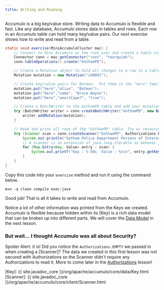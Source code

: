 ```yaml
---
title: Writing and Reading
---
```

Accumulo is a big key/value store.  Writing data to Accumulo is flexible and fast.  Like any database, Accumulo stores
data in tables and rows.  Each row in an Accumulo table can hold many key/value pairs. Our next exercise shows how to
write and read from a table.

```java
static void exercise(MiniAccumuloCluster mac) {
    // Connect to Mini Accumulo as the root user and create a table called "GothamPD".
    Connector conn = mac.getConnector("root", "tourguide");
    conn.tableOperations().create("GothamPD");

    // Create a Mutation object to hold all changes to a row in a table.  Each row has a unique row ID.
    Mutation mutation = new Mutation("id0001");

    // Create key/value pairs for Batman.  Put them in the "hero" family.
    mutation.put("hero","alias", "Batman");
    mutation.put("hero","name", "Bruce Wayne");
    mutation.put("hero","wearsCape?", "true");

    // Create a BatchWriter to the GothamPD table and add your mutation to it. Try w/ resources will close for us.
    try (BatchWriter writer = conn.createBatchWriter("GothamPD", new BatchWriterConfig())) {
        writer.addMutation(mutation);
    }

    // Read and print all rows of the "GothamPD" table. Try w/ resources will close for us.
    try (Scanner scan = conn.createScanner("GothamPD", Authorizations.EMPTY)) {
        System.out.println("Gotham Police Department Persons of Interest:");
        // A Scanner is an extension of java.lang.Iterable so behaves just like one.
        for (Map.Entry<Key, Value> entry : scan) {
            System.out.printf("Key : %-50s  Value : %s\n", entry.getKey(), entry.getValue());
        }
    }
}
```

Copy this code into your `exercise` method and run it using the command below.

```commandline
mvn -q clean compile exec:java
``` 

Good job! That is all it takes to write and read from Accumulo.

Notice a lot of other information was printed from the Keys we created. Accumulo is flexible because hidden within its 
[Key] is a rich data model that can be broken up into different parts.  We will cover the [Data Model][dmodel] in the next lesson.

### But wait... I thought Accumulo was all about Security?

Spoiler Alert: it is!  Did you notice the `Authorizations.EMPTY` we passed in when creating a [Scanner]?  The data
we created in this first lesson was not secured with Authorizations so the Scanner didn't require any Authorizations 
to read it.  More to come later in the [Authorizations][auths] lesson! 

[dmodel]: /tour/data-model
[auths]: /tour/authorizations
[Key]: {{ site.javadoc_core }}/org/apache/accumulo/core/data/Key.html
[Scanner]: {{ site.javadoc_core }}/org/apache/accumulo/core/client/Scanner.html
